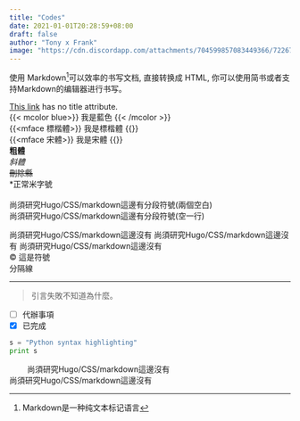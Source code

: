 ```yaml
---
title: "Codes"
date: 2021-01-01T20:28:59+08:00
draft: false
author: "Tony x Frank"
image: "https://cdn.discordapp.com/attachments/704599857083449366/722677588484423721/luca-bravo-XJXWbfSo2f0-unsplash_1.jpg"
---
```

使用 Markdown[^1]可以效率的书写文档, 直接转换成 HTML, 你可以使用简书或者支持Markdown的编辑器进行书写。  
[^1]: Markdown是一种纯文本标记语言  

[This link](https://www.youtube.com/) has no title attribute.\
{{< mcolor blue>}} 我是藍色 {{< /mcolor >}}  
{{<mface 標楷體>}} 我是標楷體 {{</mface>}}  
{{<mface 宋體>}} 我是宋體 {{</mface>}}  
**粗體**\
*斜體*\
~~刪除縣~~  
\*正常米字號  
\
尚須研究Hugo/CSS/markdown這邊有分段符號(兩個空白)  
尚須研究Hugo/CSS/markdown這邊有分段符號(空一行)

尚須研究Hugo/CSS/markdown這邊沒有
尚須研究Hugo/CSS/markdown這邊沒有
尚須研究Hugo/CSS/markdown這邊沒有  
&copy; 這是符號  
分隔線
***  

> 引言失敗不知道為什麼。

- [ ] 代辦事項
- [X] 已完成  

```python
s = "Python syntax highlighting"
print s
```  
&emsp; &emsp;尚須研究Hugo/CSS/markdown這邊沒有  
尚須研究Hugo/CSS/markdown這邊沒有
